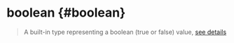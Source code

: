 # boolean {#boolean}  
> A built-in type representing a boolean (true or false) value, [see details](https://www.lua.org/pil/2.2.html)  

